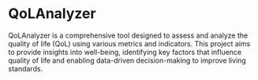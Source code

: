 # QoLAnalyzer
QoLAnalyzer is a comprehensive tool designed to assess and analyze the quality of life (QoL) using various metrics and indicators. This project aims to provide insights into well-being, identifying key factors that influence quality of life and enabling data-driven decision-making to improve living standards.

